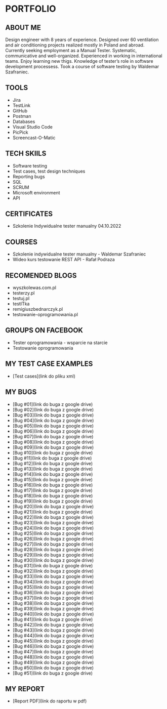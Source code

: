 # PORTFOLIO
## ABOUT ME
Design engineer with 8 years of experience. Designed over 60 ventilation and air conditioning projects realized mostly in Poland and abroad. Currently seeking employment as a Manual Tester. Systematic, communicative and well-organized. Experienced in working in international teams. Enjoy learning new thigs. Knowledge of tester’s role in software development processess. Took a course of software testing by Waldemar Szafraniec.
## TOOLS
* Jira
* TestLink
* GitHub
* Postman
* Databases
* Visual Studio Code
* PicPick
* Screencast-O-Matic
## TECH SKIILS
* Software testing
* Test cases, test design techniques
* Reporting bugs
* SQL
* SCRUM
* Microsoft environment
* API
## CERTIFICATES
* Szkolenie Indywidualne tester manualny 04.10.2022
## COURSES
* Szkolenie indywidualne tester manualny - Waldemar Szafraniec
* Wideo kurs testowanie REST API - Rafał Podraza
## RECOMENDED BLOGS
* wyszkolewas.com.pl
* testerzy.pl
* testuj.pl
* testITka
* remigiuszbednarczyk.pl
* testowanie-oprogramowania.pl
## GROUPS ON FACEBOOK
* Tester oprogramowania - wsparcie na starcie
* Testowanie oprogramowania
## MY TEST CASE EXAMPLES
* [Test cases](link do pliku xml)
## MY BUGS
* [Bug #01](link do buga z google drive)
* [Bug #02](link do buga z google drive)
* [Bug #03](link do buga z google drive)
* [Bug #04](link do buga z google drive)
* [Bug #05](link do buga z google drive)
* [Bug #06](link do buga z google drive)
* [Bug #07](link do buga z google drive)
* [Bug #08](link do buga z google drive)
* [Bug #09](link do buga z google drive)
* [Bug #10](link do buga z google drive)
* [Bug #11](link do buga z google drive)
* [Bug #12](link do buga z google drive)
* [Bug #13](link do buga z google drive)
* [Bug #14](link do buga z google drive)
* [Bug #15](link do buga z google drive)
* [Bug #16](link do buga z google drive)
* [Bug #17](link do buga z google drive)
* [Bug #18](link do buga z google drive)
* [Bug #19](link do buga z google drive)
* [Bug #20](link do buga z google drive)
* [Bug #21](link do buga z google drive)
* [Bug #22](link do buga z google drive)
* [Bug #23](link do buga z google drive)
* [Bug #24](link do buga z google drive)
* [Bug #25](link do buga z google drive)
* [Bug #26](link do buga z google drive)
* [Bug #27](link do buga z google drive)
* [Bug #28](link do buga z google drive)
* [Bug #29](link do buga z google drive)
* [Bug #30](link do buga z google drive)
* [Bug #31](link do buga z google drive)
* [Bug #32](link do buga z google drive)
* [Bug #33](link do buga z google drive)
* [Bug #34](link do buga z google drive)
* [Bug #35](link do buga z google drive)
* [Bug #36](link do buga z google drive)
* [Bug #37](link do buga z google drive)
* [Bug #38](link do buga z google drive)
* [Bug #39](link do buga z google drive)
* [Bug #40](link do buga z google drive)
* [Bug #41](link do buga z google drive)
* [Bug #42](link do buga z google drive)
* [Bug #43](link do buga z google drive)
* [Bug #44](link do buga z google drive)
* [Bug #45](link do buga z google drive)
* [Bug #46](link do buga z google drive)
* [Bug #47](link do buga z google drive)
* [Bug #48](link do buga z google drive)
* [Bug #49](link do buga z google drive)
* [Bug #50](link do buga z google drive)
* [Bug #51](link do buga z google drive)
## MY REPORT 
* [Report PDF](link do raportu w pdf)
